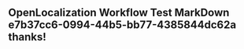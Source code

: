 <properties
ms.topic="hero-topic"
ms.test1="hero-topic"
ms.test2="test"/>

## OpenLocalization Workflow Test MarkDown e7b37cc6-0994-44b5-bb77-4385844dc62a thanks!

